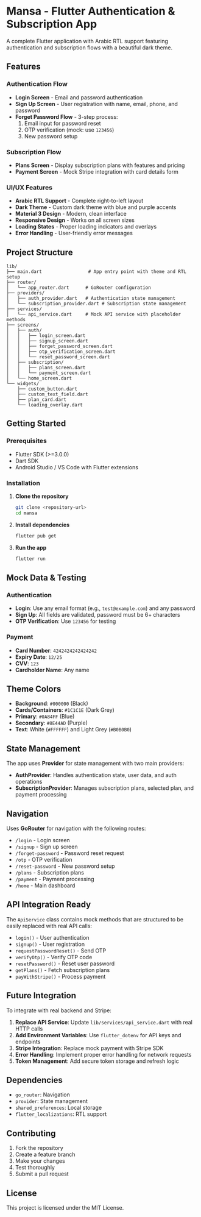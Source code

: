 # Mansa - Flutter Authentication & Subscription App

A complete Flutter application with Arabic RTL support featuring authentication and subscription flows with a beautiful dark theme.

## Features

### Authentication Flow
- **Login Screen** - Email and password authentication
- **Sign Up Screen** - User registration with name, email, phone, and password
- **Forget Password Flow** - 3-step process:
  1. Email input for password reset
  2. OTP verification (mock: use `123456`)
  3. New password setup

### Subscription Flow
- **Plans Screen** - Display subscription plans with features and pricing
- **Payment Screen** - Mock Stripe integration with card details form

### UI/UX Features
- **Arabic RTL Support** - Complete right-to-left layout
- **Dark Theme** - Custom dark theme with blue and purple accents
- **Material 3 Design** - Modern, clean interface
- **Responsive Design** - Works on all screen sizes
- **Loading States** - Proper loading indicators and overlays
- **Error Handling** - User-friendly error messages

## Project Structure

```
lib/
├── main.dart                 # App entry point with theme and RTL setup
├── router/
│   └── app_router.dart      # GoRouter configuration
├── providers/
│   ├── auth_provider.dart   # Authentication state management
│   └── subscription_provider.dart # Subscription state management
├── services/
│   └── api_service.dart     # Mock API service with placeholder methods
├── screens/
│   ├── auth/
│   │   ├── login_screen.dart
│   │   ├── signup_screen.dart
│   │   ├── forget_password_screen.dart
│   │   ├── otp_verification_screen.dart
│   │   └── reset_password_screen.dart
│   ├── subscription/
│   │   ├── plans_screen.dart
│   │   └── payment_screen.dart
│   └── home_screen.dart
└── widgets/
    ├── custom_button.dart
    ├── custom_text_field.dart
    ├── plan_card.dart
    └── loading_overlay.dart
```

## Getting Started

### Prerequisites
- Flutter SDK (>=3.0.0)
- Dart SDK
- Android Studio / VS Code with Flutter extensions

### Installation

1. **Clone the repository**
   ```bash
   git clone <repository-url>
   cd mansa
   ```

2. **Install dependencies**
   ```bash
   flutter pub get
   ```

3. **Run the app**
   ```bash
   flutter run
   ```

## Mock Data & Testing

### Authentication
- **Login**: Use any email format (e.g., `test@example.com`) and any password
- **Sign Up**: All fields are validated, password must be 6+ characters
- **OTP Verification**: Use `123456` for testing

### Payment
- **Card Number**: `4242424242424242`
- **Expiry Date**: `12/25`
- **CVV**: `123`
- **Cardholder Name**: Any name

## Theme Colors

- **Background**: `#000000` (Black)
- **Cards/Containers**: `#1C1C1E` (Dark Grey)
- **Primary**: `#0A84FF` (Blue)
- **Secondary**: `#8E44AD` (Purple)
- **Text**: White (`#FFFFFF`) and Light Grey (`#B0B0B0`)

## State Management

The app uses **Provider** for state management with two main providers:

- **AuthProvider**: Handles authentication state, user data, and auth operations
- **SubscriptionProvider**: Manages subscription plans, selected plan, and payment processing

## Navigation

Uses **GoRouter** for navigation with the following routes:

- `/login` - Login screen
- `/signup` - Sign up screen
- `/forget-password` - Password reset request
- `/otp` - OTP verification
- `/reset-password` - New password setup
- `/plans` - Subscription plans
- `/payment` - Payment processing
- `/home` - Main dashboard

## API Integration Ready

The `ApiService` class contains mock methods that are structured to be easily replaced with real API calls:

- `login()` - User authentication
- `signup()` - User registration
- `requestPasswordReset()` - Send OTP
- `verifyOtp()` - Verify OTP code
- `resetPassword()` - Reset user password
- `getPlans()` - Fetch subscription plans
- `payWithStripe()` - Process payment

## Future Integration

To integrate with real backend and Stripe:

1. **Replace API Service**: Update `lib/services/api_service.dart` with real HTTP calls
2. **Add Environment Variables**: Use `flutter_dotenv` for API keys and endpoints
3. **Stripe Integration**: Replace mock payment with Stripe SDK
4. **Error Handling**: Implement proper error handling for network requests
5. **Token Management**: Add secure token storage and refresh logic

## Dependencies

- `go_router`: Navigation
- `provider`: State management
- `shared_preferences`: Local storage
- `flutter_localizations`: RTL support

## Contributing

1. Fork the repository
2. Create a feature branch
3. Make your changes
4. Test thoroughly
5. Submit a pull request

## License

This project is licensed under the MIT License.
